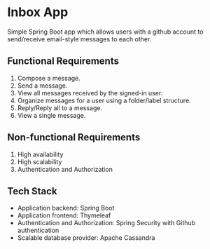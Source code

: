 # Inbox App
Simple Spring Boot app which allows users with a github account to send/receive email-style messages to each other.

## Functional Requirements
1. Compose a message.
2. Send a message.
3. View all messages received by the signed-in user.
4. Organize messages for a user using a folder/label structure.
5. Reply/Reply all to a message.
6. View a single message.

## Non-functional Requirements
1. High availability
2. High scalability
3. Authentication and Authorization

## Tech Stack
* Application backend: Spring Boot
* Application frontend: Thymeleaf
* Authentication and Authorization: Spring Security with Github authentication
* Scalable database provider: Apache Cassandra